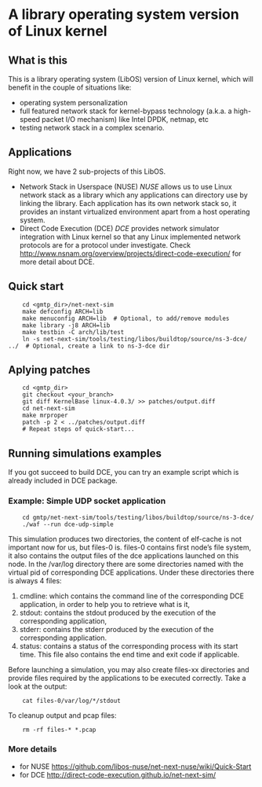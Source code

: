 A library operating system version of Linux kernel
==================================================

## What is this
This is a library operating system (LibOS) version of Linux kernel,
which will benefit in the couple of situations like:

* operating system personalization
* full featured network stack for kernel-bypass technology (a.k.a. a high-speed packet I/O mechanism) like
Intel DPDK, netmap, etc
* testing network stack in a complex scenario.


## Applications
Right now, we have 2 sub-projects of this LibOS.

- Network Stack in Userspace (NUSE)
_NUSE_ allows us to use Linux network stack as a library which any applications can directory use by linking the library.
Each application has its own network stack so, it provides an instant virtualized environment apart from a host operating system.
- Direct Code Execution (DCE)
_DCE_ provides network simulator integration with Linux kernel so that any Linux implemented network protocols are for a protocol under investigate. Check http://www.nsnam.org/overview/projects/direct-code-execution/ for more detail about DCE.


## Quick start

```x-sh
    cd <gmtp_dir>/net-next-sim
    make defconfig ARCH=lib
    make menuconfig ARCH=lib  # Optional, to add/remove modules
    make library -j8 ARCH=lib
    make testbin -C arch/lib/test
    ln -s net-next-sim/tools/testing/libos/buildtop/source/ns-3-dce/ ../  # Optional, create a link to ns-3-dce dir
```

## Aplying patches

```x-sh
    cd <gmtp_dir>
    git checkout <your_branch>
    git diff KernelBase linux-4.0.3/ >> patches/output.diff
    cd net-next-sim
    make mrproper
    patch -p 2 < ../patches/output.diff
    # Repeat steps of quick-start...
```

## Running simulations examples

If you got succeed to build DCE, you can try an example script which is already included in DCE package.

### Example: Simple UDP socket application

```x-sh
    cd gmtp/net-next-sim/tools/testing/libos/buildtop/source/ns-3-dce/
    ./waf --run dce-udp-simple
```
This simulation produces two directories, the content of elf-cache is not important now for us, but files-0 is. files-0 contains first node’s file system, it also contains the output files of the dce applications launched on this node. In the /var/log directory there are some directories named with the virtual pid of corresponding DCE applications. Under these directories there is always 4 files:

1. cmdline: which contains the command line of the corresponding DCE application, in order to help you to retrieve what is it,
2. stdout: contains the stdout produced by the execution of the corresponding application,
3. stderr: contains the stderr produced by the execution of the corresponding application.
4. status: contains a status of the corresponding process with its start time. This file also contains the end time and exit code if applicable.

Before launching a simulation, you may also create files-xx directories and provide files required by the applications to be executed correctly.
Take a look at the output:

```x-sh
    cat files-0/var/log/*/stdout
```

To cleanup output and pcap files:

```x-sh
    rm -rf files-* *.pcap
```

### More details

* for NUSE
https://github.com/libos-nuse/net-next-nuse/wiki/Quick-Start
* for DCE
http://direct-code-execution.github.io/net-next-sim/
